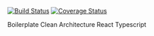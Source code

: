 [![Build Status](https://travis-ci.com/danielkmx/react-ts-eslint-boilerplate.svg?branch=master)](https://travis-ci.com/danielkmx/react-ts-eslint-boilerplate)
[![Coverage Status](https://coveralls.io/repos/github/danielkmx/react-ts-eslint-boilerplate/badge.svg?branch=master)](https://coveralls.io/github/danielkmx/react-ts-eslint-boilerplate?branch=master)

Boilerplate Clean Architecture React Typescript 